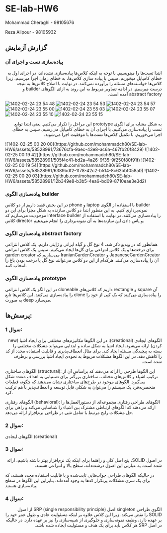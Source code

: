 # SE-lab-HW6
Mohammad Cheraghi - 98105676

Reza Alipour - 98105932

## گزارش آزمایش
### پیاده‌سازی تست و اجرای آن
<p dir="rtl"  style='text-align: right;'>
  ابتدا تست‌ها را مینویسیم. با توجه به اینکه کلاس‌ها پیاده‌سازی نشده‌اند، در اجرای اول به خطای کامپایل میخوریم. سپس با پیاده سازی کلاس‌ها، به خطای زمان اجرا میرسیم. زیرا کلاس‌ها خواسته‌های مسئله را برآورده نمی‌کنند. در نهایت با اصلاح کلاس‌ها به نتیجه درست میرسیم. در ادامه تصاویر مربوط به این روند به ازای الگوهای builder و abstract factory آمده است.
</p>

![1402-02-24 23 54 48](https://github.com/mohammadch80/SE-lab-HW6/assets/58528991/89c74293-c933-41f9-84b0-620a4442def4)
![1402-02-24 23 54 53](https://github.com/mohammadch80/SE-lab-HW6/assets/58528991/ab62691e-02b1-4474-817b-a28efa0427ad)
![1402-02-24 23 54 57](https://github.com/mohammadch80/SE-lab-HW6/assets/58528991/47ae7101-b3fe-4d71-9f8c-31b6bbb18071)
![1402-02-24 23 55 00](https://github.com/mohammadch80/SE-lab-HW6/assets/58528991/12b6801e-5bff-496f-b45c-f844b90bbfab)
![1402-02-24 23 55 03](https://github.com/mohammadch80/SE-lab-HW6/assets/58528991/121a8dc5-3d8d-4e6d-96eb-df5b9dd0939b)
![1402-02-24 23 55 07](https://github.com/mohammadch80/SE-lab-HW6/assets/58528991/65dc5c57-40ac-4ae3-97f5-d14b59bc6aa6)
![1402-02-24 23 55 10](https://github.com/mohammadch80/SE-lab-HW6/assets/58528991/a9333c7a-4d96-4dad-a6b1-127d17aa8d1e)
![1402-02-24 23 55 15](https://github.com/mohammadch80/SE-lab-HW6/assets/58528991/918062f9-77da-44bb-bcee-08e88d2d947b)

<p dir="rtl"  style='text-align: right;'>
به شکل مشابه برای الگوی prototype این مراحل را تکرار می‌کنیم. یعنی ابتدا توابع تست را پیاده‌سازی می‌کنیم. با اجرای آن به خطای کامپایل می‌رسیم. سپس به خطای اجرا می‌خوریم. با تکمیل کلاس‌ها تست‌ها با موفقیت اجرا می‌شوند.
</p>
![1402-02-25 00 20 00](https://github.com/mohammadch80/SE-lab-HW6/assets/58528991/73676cfa-9aec-43e8-ac6a-467fb20f8429)
![1402-02-25 00 19 42](https://github.com/mohammadch80/SE-lab-HW6/assets/58528991/505f4c41-bd2a-4a26-9f35-9f250f80f91f)
![1402-02-25 00 19 54](https://github.com/mohammadch80/SE-lab-HW6/assets/58528991/6389bdf2-1f78-42c2-b514-8c62bbf058a0)
![1402-02-25 00 20 03](https://github.com/mohammadch80/SE-lab-HW6/assets/58528991/12b349e8-b3b5-4ea6-bd09-8710eae3e3d2)

### پیاده‌سازی الگوی builder
در این بخش قصد داریم از دو کلاس phone و laptop با استفاده از الگوی builder نمونه‌برداری کنیم. به این منظور ابتدا دو کلاس سازنده به شکل مجزا برای این دو موجودیت می‌سازیم که interface builder را پیاده‌سازی می‌کنند. در نهایت با استفاده از کلاس director و پاس دادن این سازنده‌ها به آن نمونه‌برداری را انجام می‌دهیم.

### پیاده‌سازی الگوی abstract factory
همانطور که در ویدیو ذکر شد، 4 نوع گل و گیاه ایرانی و ژاپنی داریم. یک کلاس انتزاعی برای درخت‌ها و یک کلاس انتزاعی برای گل‌ها ایجاد می‌کنیم. سپس یک کلاس انتزاعی garden creator می‌سازیم که IranianGardenCreator و JapaneseGardenCreator آن را پیاده‌سازی می‌کنند. هرکدام از این دو کلاس می‌توانند نوع گل یا درخت بودن باغ را انتخاب کنند.

### پیاده‌سازی الگوی prototype
در این الگو یک کلاس انتزاعی cloneable داریم که کلاس‌های rectangle و square آن را پیاده‌سازی می‌کنند. این کلاس‌ها تابع clone را پیاده‌سازی می‌کنند که یک کپی از خود را به صورت deep می‌سازد.  

## پرسش‌ها:
### سوال 1:
<p dir="rtl"  style='text-align: right;'>
الگوهای ایجادی (creational): در این الگوها مکانیزم‌های مختلفی برای ایجاد اشیا (new کردن) ارائه می‌شود. ایجاد اشیا به شکل ساده و ابتدایی می‌تواند مشکلات مختلفی را بسته به پیچیدگی مسئله ایجاد کند. برای مثال انعطاف‌پذیری و قابلیت استفاده مجدد از کد را کاهش دهد. در این الگوها مشکلات مربوط به نحوه‌ی ایجاد اشیا بررسی و برطرف شده است.
  
الگوهای ساختاری (structural): این الگوها طرحی را ارائه می‌دهند که براساس آن از ترکیب اشیاء و کلاس‌های مختلف، ساختاری بزرگتر برای دستیابی به اهداف متعدد شکل می‌گیرد. الگوهای موجود در طرح‌های ساختاری نشان می‌دهند که چگونه قطعات منحصربه‌فرد یک سیستم را می‌توان به شکلی قابل توسعه و انعطاف‌پذیر با هم ترکیب کرد.
  
الگوهای رفتاری (behavioral): الگوهای طراحی رفتاری مجموعه‌ای از دستورالعمل‌ها را ارائه می‌دهند که الگوهای ارتباطی مشترک بین اشیاء را شناسایی می‌کند و راهی برای حل مشکلات رایج مرتبط با تعامل شی در طراحی نرم‌افزار ارائه می‌دهد.
</p>

### سوال 2:
الگوهای ایجادی (creational)

### سوال 3:
<p dir="rtl"  style='text-align: right;'>
در اصول SOLID، پنج اصل کلی و راهنما برای اینکه یک نرم‌افزار بهتر داشته باشیم، ارائه شده است. به عبارتی این اصول درشت‌دانه، سطح بالا و انتزاعی هستند.

در حالیکه الگوهای طراحی جواب‌هایی ثابت‌شده و با قابلیت استفاده مجدد هستند، که برای یک سری مشکلات پرتکرار کدها به وجود آمده‌اند. بنابراین این الگوها در سطح پیاده‌سازی هستند.
  </p>

### سوال 4:
<p dir="rtl"  style='text-align: right;'>
الگوی طراحی singleton اصل SRP (single responsibility principle) از اصول SOLID را نقض می‌کند. زیرا این کلاس علاوه بر اینکه مسئولیت عادی و طول عمر خود را بر عهده دارد، وظیفه نمونه‌سازی و جلوگیری از شبیه‌سازی را نیز بر عهده دارد. در حالیکه در اصل SRP هر کلاس باید برای یک هدف و مسئولیت ایجاده شده باشد.
  </p>
